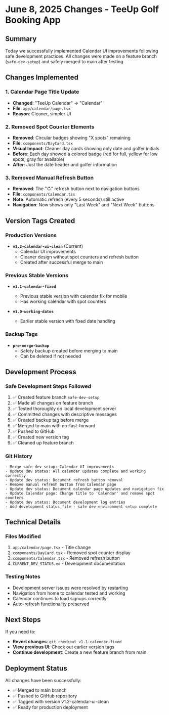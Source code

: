 # June 8, 2025 Changes - TeeUp Golf Booking App

## Summary
Today we successfully implemented Calendar UI improvements following safe development practices. All changes were made on a feature branch (`safe-dev-setup`) and safely merged to main after testing.

## Changes Implemented

### 1. Calendar Page Title Update
- **Changed**: "TeeUp Calendar" → "Calendar"
- **File**: `app/calendar/page.tsx`
- **Reason**: Cleaner, simpler UI

### 2. Removed Spot Counter Elements
- **Removed**: Circular badges showing "X spots" remaining
- **File**: `components/DayCard.tsx`
- **Visual Impact**: Cleaner day cards showing only date and golfer initials
- **Before**: Each day showed a colored badge (red for full, yellow for low spots, gray for available)
- **After**: Just the date header and golfer information

### 3. Removed Manual Refresh Button
- **Removed**: The "↻" refresh button next to navigation buttons
- **File**: `components/Calendar.tsx`
- **Note**: Automatic refresh (every 5 seconds) still active
- **Navigation**: Now shows only "Last Week" and "Next Week" buttons

## Version Tags Created

### Production Versions
- **`v1.2-calendar-ui-clean`** (Current)
  - Calendar UI improvements
  - Cleaner design without spot counters and refresh button
  - Created after successful merge to main

### Previous Stable Versions
- **`v1.1-calendar-fixed`**
  - Previous stable version with calendar fix for mobile
  - Has working calendar with spot counters

- **`v1.0-working-dates`**
  - Earlier stable version with fixed date handling

### Backup Tags
- **`pre-merge-backup`**
  - Safety backup created before merging to main
  - Can be deleted if not needed

## Development Process

### Safe Development Steps Followed
1. ✅ Created feature branch `safe-dev-setup`
2. ✅ Made all changes on feature branch
3. ✅ Tested thoroughly on local development server
4. ✅ Committed changes with descriptive messages
5. ✅ Created backup tag before merge
6. ✅ Merged to main with no-fast-forward
7. ✅ Pushed to GitHub
8. ✅ Created new version tag
9. ✅ Cleaned up feature branch

### Git History
```
- Merge safe-dev-setup: Calendar UI improvements
- Update dev status: All calendar updates complete and working correctly
- Update dev status: Document refresh button removal
- Remove manual refresh button from Calendar page
- Update dev status: Document calendar page updates and navigation fix
- Update Calendar page: Change title to 'Calendar' and remove spot counters
- Update dev status: Document development log entries
- Add development status file - safe dev environment setup complete
```

## Technical Details

### Files Modified
1. `app/calendar/page.tsx` - Title change
2. `components/DayCard.tsx` - Removed spot counter display
3. `components/Calendar.tsx` - Removed refresh button
4. `CURRENT_DEV_STATUS.md` - Development documentation

### Testing Notes
- Development server issues were resolved by restarting
- Navigation from home to calendar tested and working
- Calendar continues to load signups correctly
- Auto-refresh functionality preserved

## Next Steps
If you need to:
- **Revert changes**: `git checkout v1.1-calendar-fixed`
- **View previous UI**: Check out earlier version tags
- **Continue development**: Create a new feature branch from main

## Deployment Status
All changes have been successfully:
- ✅ Merged to main branch
- ✅ Pushed to GitHub repository
- ✅ Tagged with version v1.2-calendar-ui-clean
- ✅ Ready for production deployment 
